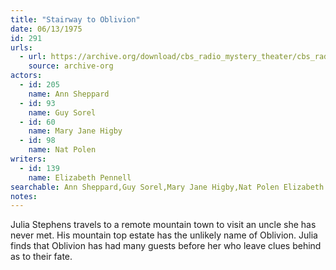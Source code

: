 ```yaml
---
title: "Stairway to Oblivion"
date: 06/13/1975
id: 291
urls: 
  - url: https://archive.org/download/cbs_radio_mystery_theater/cbs_radio_mystery_theater-0251-0300.zip/cbs_radio_mystery_theater-0251-0300%2Fcbsrmt_0291_stairway_to_oblivion.mp3
    source: archive-org
actors:  
  - id: 205
    name: Ann Sheppard  
  - id: 93
    name: Guy Sorel  
  - id: 60
    name: Mary Jane Higby  
  - id: 98
    name: Nat Polen
writers:  
  - id: 139
    name: Elizabeth Pennell
searchable: Ann Sheppard,Guy Sorel,Mary Jane Higby,Nat Polen Elizabeth Pennell
notes:  
---
```

Julia Stephens travels to a remote mountain town to visit an uncle she has never met. His mountain top estate has the unlikely name of Oblivion. Julia finds that Oblivion has had many guests before her who leave clues behind as to their fate.